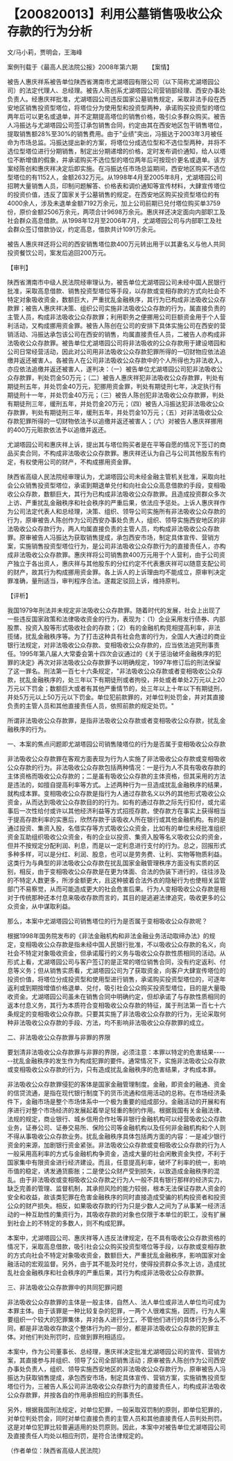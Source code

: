 # 【200820013】利用公墓销售吸收公众存款的行为分析

文/马小莉，贾明会，王海峰

案例刊载于《最高人民法院公报》2008年第六期 　　【案情】

被告人惠庆祥系被告单位陕西省渭南市尤湖塔园有限公司（以下简称尤湖塔园公司）的法定代理人、总经理。被告人陈创系尤湖塔园公司营销部经理、西安办事处负责人。经惠庆祥批准，尤湖塔园公司违反国家公墓销售规定，采取非法手段在西安地区销售投资型塔位，将塔位分为使用型和投资型两种，承诺购买投资型的塔位两年后可以更名或退单，并不定期提高塔位的销售价格，吸引众多群众购买。被告人冯振达与尤湖塔园公司签订承包销售合同，约定由其在西安地区包干销售塔位，提取销售额28%至30%的销售费用。由于"业绩"突出，冯振达于2003年3月被任命为市场总监。冯振达提出新的方案，将塔位分成选位型和不选位型两种，并将不选位型塔位进行分期销售，制定出分期递增的价格，定时发布调价通知，给人以塔位不断增值的假象，并承诺购买不选位型的塔位两年后可按现价更名或退单。该方案经陈创和惠庆祥决定后即实施。在冯振达任市场总监期间，西安地区购买不选位型塔位的有1152人，金额2632万元。从1998年4月至2005年8月，尤湖塔园公司招聘大量销售人员，印制问题解答、价格表和调价通知等宣传材料，大肆宣传塔位的投资价值，违反了国家关于公墓销售的规定。在西安地区购买投资型塔位的有4000余人，涉及未退单金额7192万余元，加上公司前期已兑付塔位购买单3759份，原价金额2506万余元，两项合计9698万余元。惠庆祥还决定面向内部职工及社会群众高息借款。从1998年12月至2006年7月，尤湖塔园公司与内部职工及社会群众签订借款协议，约定高息，借款共计1091万余元。

被告人惠庆祥还将公司的西安销售塔位款400万元转出用于以其妻名义与他人共同投资餐饮公司，案发后追回200万元。

【审判】

陕西省渭南市中级人民法院经审理认为，被告单位尤湖塔园公司未经中国人民银行批准，采取高息借款、销售投资型塔位等手段，以存款或变相存款的方式向社会不特定对象吸收资金，数额巨大，严重扰乱金融秩序，其行为已构成非法吸收公众存款罪；被告人惠庆祥决策、组织公司实施非法吸收公众存款的行为，属直接负责的主管人员，构成非法吸收公众存款罪；利用职务之便挪用公司巨额资金用于个人营利活动，又构成挪用资金罪。被告人陈创在公司的安排下具体实施公司在西安的营销活动、冯振达承包该公司在西安的销售，均属直接责任人员，二被告人亦构成非法吸收公众存款罪。被告单位尤湖塔园公司将非法吸收的公众存款用于建设塔园和公司日常经营活动，因此对公司用非法吸收公众存款犯罪所得的一切财物应依法追缴并返还被害人。各被告人在公司非法吸收公众存款中的个人所得也为非法收入，亦应依法追缴并返还被害人，遂判决：（一）被告单位尤湖塔园公司犯非法吸收公众存款罪，判处罚金50万元；（二）被告人惠庆祥犯非法吸收公众存款罪，判处有期徒刑五年，并处罚金40万元，犯挪用资金罪，判处有期徒刑七年，决定执行有期徒刑十一年，并处罚金40万元；（三）被告人陈创犯非法吸收公众存款罪，判处有期徒刑三年，缓刑五年，并处罚金20万元；（四）被告人冯振达犯非法吸收公众存款罪，判处有期徒刑三年，缓刑五年，并处罚金10万元；（五）对非法吸收公众存款犯罪所得的一切财物依法予以追缴并返还被害人；（六）对被告人惠庆祥挪用的400万元赃款依法予以追缴并返还。

尤湖塔园公司和惠庆祥上诉，提出其与塔位购买者是在平等自愿的情况下签订的商品买卖合同，不构成非法吸收公众存款罪。惠庆祥还认为自己与公司其他股东有约定，有权使用公司的财产，不构成挪用资金罪。

陕西省高级人民法院经审理认为，尤湖塔园公司未经金融主管机关批准，采取向社会公众销售投资型塔位，承诺到期退单兑付和向社会公众高息借款的手段，变相吸收公众存款，数额巨大，其行为已构成非法吸收公众存款罪。且造成投资群众多次上访、严重扰乱金融秩序和社会秩序的严重后果，依法应予惩处。上诉人惠庆祥作为公司法定代表人和总经理，决策、组织、领导公司实施所有非法吸收公众存款的行为，原审被告人陈创作为公司西安办事处负责人，组织、领导实施西安地区的非法吸收公众存款行为，两人均属直接负责的主管人员，均构成非法吸收公众存款罪。原审被告人冯振达为获取销售提成，承包西安市场，制定具体宣传、营销方案，实施销售投资型塔位行为，是公司非法吸收公众存款行为的直接责任人，亦构成非法吸收公众存款罪。惠庆祥将公司销售款400万元用于个人营利，由于公司资产独立于各出资人，惠庆祥与其他股东的分红约定不代表惠庆祥可以随意支配公司的财产，故其行为构成挪用资金罪。各上诉人的上诉理由均不能成立，原审判决定罪准确，量刑适当，审判程序合法。遂裁定驳回上诉，维持原判。

【评析】

我国1979年刑法并未规定非法吸收公众存款罪。随着时代的发展，社会上出现了一些违反国家政策和法律吸收资金的行为，表现为：（1）企业采用发行债券、内部股票、投资入股等形式吸收社会的存款；（2）有的金融机构竞相提高利率，非法揽储，扰乱金融秩序等。为了打击这种具有社会危害的行为，全国人大通过的商业银行法规定，对非法吸收公众存款、变相吸收公众存款的，应当依法追究刑事责任。1995年第八届人大常委会第十四次会议通过的《关于惩治破坏金融秩序的犯罪的决定》再次对非法吸收公众存款罪予以明确规定，1997年修订后的刑法保留了这一罪名。刑法第一百七十六条规定，"非法吸收公众存款或者变相吸收公众存款，扰乱金融秩序的，处三年以下有期徒刑或者拘役，并处或者单处2万元以上20万元以下罚金；数额巨大或者有其他严重情节的，处三年以上十年以下有期徒刑，并处5万元以上50万元以下罚金。单位犯前款罪的，对单位判处罚金，并对其直接负责的主管人员和其他直接责任人员，依照前款的规定处罚。"

所谓非法吸收公众存款罪，是指非法吸收公众存款或者变相吸收公众存款，扰乱金融秩序的行为。

一、本案的焦点问题即尤湖塔园公司销售陵塔位的行为是否属于变相吸收公众存款

非法吸收公众存款罪在客观方面表现为行为人实施了非法吸收公众存款或变相吸收公众存款的行为。非法吸收公众存款包括两种情况：一是行为人不具有吸收存款的主体资格而吸收公众存款的；二是虽有吸收公众存款的主体资格，但其采用的方法是违法的，如擅自提高利率等方式。上述两种行为一旦造成扰乱金融秩序的结果，就构成本罪。变相吸收公众存款是指行为人通过存款名义以外的其他形式吸收公众资金，从而达到吸收公众存款目的的行为。如有的通过存款之际先行扣付，或允诺事后一次性给付或许以其他经济利益等方式招揽存款，使存款方在事实上获得相当于提高存款利率的实惠后，欣然存款于该吸收人所在银行或其他金融机构。有的是通过投资、集资入股，名借实存等方式吸收公众资金，比如有的单位未经批准组织资金互助组织吸收公众资金，有的企业以投资、集资入股等名义吸收公众的资金，但并不按规定分配利润、利息，而是以一定利息进行支付的行为。总之，回报形式多种多样，可以是分红、利润、股息，也可以是劳务费、让利、实物等物质利益。这类行为与典型的非法吸收公众存款在扰乱国家金融管理秩序方面没有实质的区别，相反，由于变相吸收公众存款是在更为体面、合法的伪装下进行的，往往涉及的不特定人数更多，所涉金额更大，且这种披着合法外衣的隐秘行为也使相关监管部门不易察觉，从而可能造成更大的社会危害后果。行为人变相吸收公众存款是相对于传统那种还本付息来吸收存款而言的，其目的是逃避法律追究，吸收更多的公众资金，从中谋取利益。

那么，本案中尤湖塔园公司销售塔位的行为是否属于变相吸收公众存款呢？

根据1998年国务院发布的《非法金融机构和非法金融业务活动取缔办法》的规定，变相吸收公众存款是指未经中国人民银行批准，不以吸收公众存款的名义，向社会不特定对象吸收资金，但承诺履行的义务与吸收公众存款性质相同的活动。从形式上看，尤湖塔园公司与客户签订的是正常的塔位销售合同，没有约定返利、付息等义务；但从销售实质看，尤湖塔园公司为了获取资金，向客户大肆宣传塔位的投资价值，将塔位分成投资型和使用型进行销售，承诺购买投资型塔位的，可逐年返利或到期按增值价格退单、兑付，吸引社会公众购买投资型塔位，目的是大量吸收资金。尤湖塔园公司虽未在销售合同中明确约定，但却承诺了与存款性质相同的返本付息义务，其行为本质符合变相吸收公众存款的特征，属于刑法第一百七十六条规定的变相吸收公众存款。只要其实施了非法吸收公众存款的行为，无论采取何种非法吸收公众存款的手段、方法，均不影响非法吸收公众存款罪的成立。

二、非法吸收公众存款罪与非罪的界限

要划清非法吸收公众存款罪与非罪的界限，必须注意：本罪以特定的危害结果------扰乱金融秩序的发生作为构成犯罪的要件。通常情况下，实施非法吸收公众存款或变相吸收公众存款的行为，只有造成扰乱金融秩序的危害结果，才构成本罪。

非法吸收公众存款罪侵犯的客体是国家金融管理制度。金融，即资金的融通、资金的信贷流通，是指在现代银行制度下的货币流通和信用活动的总称。在市场经济条件下，金融市场是整个市场体系中一个极为重要的组成部分。金融活动的开展和有序进行对整个市场经济的发展起着举足轻重的制约作用。根据我国有关金融法律、法规的规定，商业银行、城乡信用合作社等非银行金融机构可以经营吸收公众存款业务，证券公司、证券交易所、保险公司等金融机构以及任何非金融机构和个人则不得从事吸收公众存款业务。扰乱金融秩序具体包括两方面的内容：一是减少银行资金的来源，加剧银行资金紧张。非法吸收公众存款或变相吸收公众存款的行为人一般采用高利率的方式与金融机构争资金，造成大量的社会闲散资金失控，不利于国家集中有限资金进行经济建设。而且，任意提高利率，破坏了利率的统一，影响币值的稳定，诱发通货膨胀；二是使公众财产受到损失，以致造成金融秩序的混乱。由于非法吸收或变相吸收公众存款之行为人一般不具有银行那样的经济实力，缺乏完善的管理、监督机制，其承担风险的能力较弱，根本无法保证存款人资金的安全和收益，故该类犯罪在危害金融秩序的同时直接造成受骗的机构投资者和投资公众的财产损失。相反，如果吸收存款的行为只是少数人之间为了从事某一经济活动的一种互助性的集资行为，其吸收存款的对象也仅限于本单位的职工，没有扩展到社会上的不特定的多数人，则不构成犯罪。

本案中，尤湖塔园公司、惠庆祥等人违反法律规定，在不具有吸收公众存款资格的情况下，采取高息借款，吸引社会公众购买投资型塔位等手段，以存款或变相存款的方式向社会不特定对象吸收资金，数额巨大，严重扰乱金融秩序，影响国家对金融活动的宏观监督。另外，由于其不能及时兑付，使得投资群众多次上访，造成扰乱社会金融秩序和社会秩序的严重后果，其行为构成非法吸收公众存款罪。

三、非法吸收公众存款罪中的共同犯罪问题

非法吸收公众存款罪的主体是一般主体，自然人、法人单位或非法人单位均可成为本罪主体。由于该罪是一种比较复杂的犯罪，一两个人很难实施，因而，行为人需要组织一个较大的犯罪集体，并对各人进行分工，不管他们进行的具体行为多么不同，都是非法吸收存款这个整体行为的一部分，都是非法吸收公众存款的犯罪主体。对他们判处刑罚时，应做到罪刑相适应。

本案中，作为公司董事长、总经理，惠庆祥决定批准尤湖塔园公司的宣传、营销方案，其直接参与并组织、领导了公司全部销售活动；原审被告人陈创作为公司西安办事处负责人，组织、领导实施西安地区的非法吸收公众存款行为，原审被告人冯振达为获取销售提成，承包西安市场，制定具体宣传、营销方案，实施销售投资型塔位行为，三被告人系公司非法吸收公众存款行为的直接责任人，均构成非法吸收公众存款罪，并按各自的作用承担相应的刑事责任。

另外，根据我国刑法规定，对单位犯罪，一般采取双罚制的原则，即单位犯罪的，对单位判处罚金，同时对单位直接负责的主管人员和其他直接责任人员判处刑罚。这是对单位犯罪比较普遍适用的处罚原则。因此，本案中对被告单位尤湖塔园公司及直接责任人均处以相应刑罚，是符合法律规定的。

（作者单位：陕西省高级人民法院）